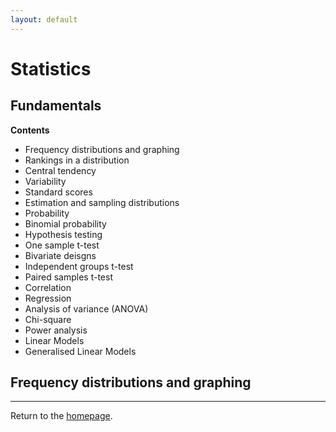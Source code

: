 ```yaml
---
layout: default
---
```


# Statistics

## Fundamentals

**Contents**

- Frequency distributions and graphing
- Rankings in a distribution
- Central tendency
- Variability
- Standard scores
- Estimation and sampling distributions
- Probability
- Binomial probability
- Hypothesis testing
- One sample t-test
- Bivariate deisgns
- Independent groups t-test
- Paired samples t-test
- Correlation
- Regression
- Analysis of variance (ANOVA)
- Chi-square 
- Power analysis
- Linear Models
- Generalised Linear Models

## Frequency distributions and graphing


---
Return to the [homepage](../../../index.md).
